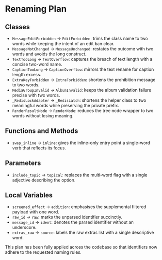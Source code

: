 # Renaming Plan

## Classes
- `MessageEditForbidden` → `EditForbidden`: trims the class name to two words while keeping the intent of an edit ban clear.
- `MessageNotChanged` → `MessageUnchanged`: restates the outcome with two words and avoids the long construct.
- `TextTooLong` → `TextOverflow`: captures the breach of text length with a concise two-word name.
- `CaptionTooLong` → `CaptionOverflow`: mirrors the text rename for caption length excess.
- `ExtraKeyForbidden` → `ExtraForbidden`: shortens the prohibition message to two words.
- `MediaGroupInvalid` → `AlbumInvalid`: keeps the album validation failure precise with two words.
- `_RedisLockAdapter` → `_RedisLatch`: shortens the helper class to two meaningful words while preserving the private prefix.
- `RenderResultNode` → `RenderNode`: reduces the tree node wrapper to two words without losing meaning.

## Functions and Methods
- `swap_inline` → `inline`: gives the inline-only entry point a single-word verb that reflects its focus.

## Parameters
- `include_topic` → `topical`: replaces the multi-word flag with a single adjective describing the option.

## Local Variables
- `screened_effect` → `addition`: emphasises the supplemental filtered payload with one word.
- `raw_id` → `raw`: marks the unparsed identifier succinctly.
- `message_id` → `ident`: denotes the parsed identifier without an underscore.
- `extras_raw` → `source`: labels the raw extras list with a single descriptive word.

This plan has been fully applied across the codebase so that identifiers now adhere to the requested naming rules.
